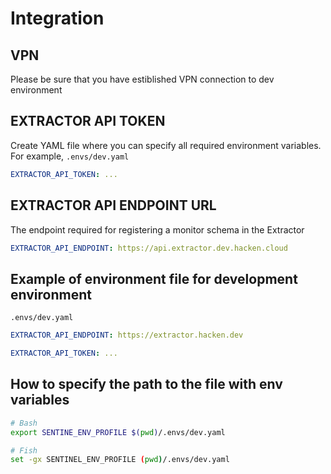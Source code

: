 # Integration

## VPN

Please be sure that you have estiblished VPN connection to dev environment

## EXTRACTOR API TOKEN

Create YAML file where you can specify all required environment variables. For example, `.envs/dev.yaml`

```yaml
EXTRACTOR_API_TOKEN: ...
```

## EXTRACTOR API ENDPOINT URL

The endpoint required for registering a monitor schema in the Extractor

```yaml
EXTRACTOR_API_ENDPOINT: https://api.extractor.dev.hacken.cloud
```

## Example of environment file for development environment

`.envs/dev.yaml`

```yaml
EXTRACTOR_API_ENDPOINT: https://extractor.hacken.dev

EXTRACTOR_API_TOKEN: ...
```

## How to specify the path to the file with env variables

```sh
# Bash
export SENTINE_ENV_PROFILE $(pwd)/.envs/dev.yaml

# Fish
set -gx SENTINEL_ENV_PROFILE (pwd)/.envs/dev.yaml
```

